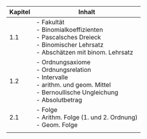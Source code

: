 | Kapitel | Inhalt |
| ---- | ---- |
| 1.1 | - Fakultät<br>- Binomialkoeffizienten<br>- Pascalsches Dreieck<br>- Binomischer Lehrsatz<br>- Abschätzen mit binom. Lehrsatz |
| 1.2 | - Ordnungsaxiome<br>- Ordnungsrelation<br>- Intervalle<br>- arithm. und geom. Mittel<br>- Bernoullische Ungleichung<br>- Absolutbetrag |
| 2.1 | - Folge<br>- Arithm. Folge (1. und 2. Ordnung)<br>- Geom. Folge |
|  |  |
